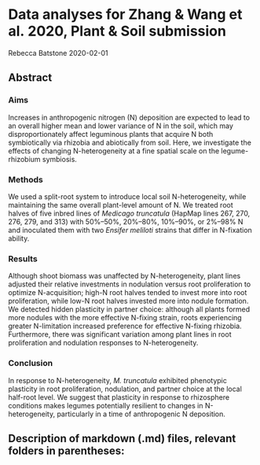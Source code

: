 Data analyses for Zhang & Wang et al. 2020, Plant & Soil submission
================
Rebecca Batstone
2020-02-01

## Abstract

### Aims

Increases in anthropogenic nitrogen (N) deposition are expected to lead
to an overall higher mean and lower variance of N in the soil, which may
disproportionately affect leguminous plants that acquire N both
symbiotically via rhizobia and abiotically from soil. Here, we
investigate the effects of changing N-heterogeneity at a fine spatial
scale on the legume-rhizobium symbiosis.

### Methods

We used a split-root system to introduce local soil N-heterogeneity,
while maintaining the same overall plant-level amount of N. We treated
root halves of five inbred lines of *Medicago truncatula* (HapMap lines
267, 270, 276, 279, and 313) with 50%–50%, 20%–80%, 10%–90%, or 2%–98% N
and inoculated them with two *Ensifer meliloti* strains that differ in
N-fixation ability.

### Results

Although shoot biomass was unaffected by N-heterogeneity, plant lines
adjusted their relative investments in nodulation versus root
proliferation to optimize N-acquisition; high-N root halves tended to
invest more into root proliferation, while low-N root halves invested
more into nodule formation. We detected hidden plasticity in partner
choice: although all plants formed more nodules with the more effective
N-fixing strain, roots experiencing greater N-limitation increased
preference for effective N-fixing rhizobia. Furthermore, there was
significant variation among plant lines in root proliferation and
nodulation responses to N-heterogeneity.

### Conclusion

In response to N-heterogeneity, *M. truncatula* exhibited phenotypic
plasticity in root proliferation, nodulation, and partner choice at the
local half-root level. We suggest that plasticity in response to
rhizosphere conditions makes legumes potentially resilient to changes in
N-heterogeneity, particularly in a time of anthropogenic N deposition.

## Description of markdown (.md) files, relevant folders in parentheses:
